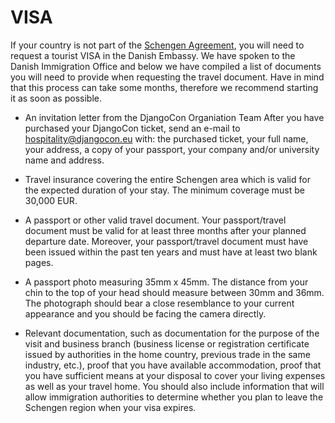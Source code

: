 # VISA
If your country is not part of the [Schengen Agreement](https://www.schengenvisainfo.com/who-needs-schengen-visa/), you will need to request a tourist VISA in the Danish Embassy. We have spoken to the Danish Immigration Office and below we have compiled a list of documents you will need to provide when requesting the travel document. Have in mind that this process can take some months, therefore we recommend starting it as soon as possible.


* An invitation letter from the DjangoCon Organiation Team
After you have purchased your DjangoCon ticket, send an e-mail to hospitality@djangocon.eu with: the purchased ticket, your full name, your address, a copy of your passport, your company and/or university name and address. 
 
* Travel insurance covering the entire Schengen area which is valid for the expected duration of your stay. The minimum coverage must be 30,000 EUR.

* A passport or other valid travel document. Your passport/travel document must be valid for at least three months after your planned departure date. Moreover, your passport/travel document must have been issued within the past ten years and must have at least two blank pages.
 
* A passport photo measuring 35mm x 45mm. The distance from your chin to the top of your head should measure between 30mm and 36mm. The photograph should bear a close resemblance to your current appearance and you should be facing the camera directly.
 
* Relevant documentation, such as documentation for the purpose of the visit and business branch (business license or registration certificate issued by authorities in the home country, previous trade in the same industry, etc.), proof that you have available accommodation, proof that you have sufficient means at your disposal to cover your living expenses as well as your travel home. You should also include information that will allow immigration authorities to determine whether you plan to leave the Schengen region when your visa expires.
